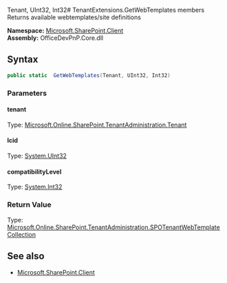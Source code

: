 Tenant, UInt32, Int32# TenantExtensions.GetWebTemplates members
Returns available webtemplates/site definitions  

**Namespace:** [Microsoft.SharePoint.Client](Microsoft.SharePoint.Client.md)  
**Assembly:** OfficeDevPnP.Core.dll  
## Syntax
```C#
public static  GetWebTemplates(Tenant, UInt32, Int32)
```
### Parameters
#### tenant
Type: [Microsoft.Online.SharePoint.TenantAdministration.Tenant](Microsoft.Online.SharePoint.TenantAdministration.Tenant.md) 
#### 
#### lcid
Type: [System.UInt32](System.UInt32.md) 
#### 
#### compatibilityLevel
Type: [System.Int32](System.Int32.md) 
#### 
### Return Value
Type: [Microsoft.Online.SharePoint.TenantAdministration.SPOTenantWebTemplateCollection](Microsoft.Online.SharePoint.TenantAdministration.SPOTenantWebTemplateCollection.md)
## See also
- [Microsoft.SharePoint.Client](Microsoft.SharePoint.Client.md)
